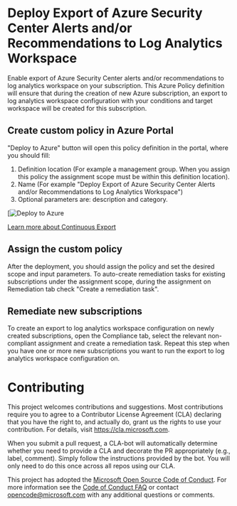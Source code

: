 # Deploy Export of Azure Security Center Alerts and/or Recommendations to Log Analytics Workspace

Enable export of Azure Security Center alerts and/or recommendations to log analytics workspace on your subscription.
This Azure Policy definition will ensure that during the creation of new Azure subscription, an export to log analytics workspace configuration with your conditions and target workspace will be created for this subscription.

## Create custom policy in Azure Portal

"Deploy to Azure" button will open this policy definition in the portal, where you should fill:
1) Definition location (For example a management group. When you assign this policy the assignment scope must be within this definition location).
2) Name (For example "Deploy Export of Azure Security Center Alerts and/or Recommendations to Log Analytics Workspace")
3) Optional parameters are: description and category.

[![Deploy to Azure](https://portal.azure.com/#blade/Microsoft_Azure_Policy/CreatePolicyDefinitionBlade/uri/https%3A%2F%2Fraw.githubusercontent.com%2FAzure%2FAzure-Security-Center%2Fmaster%2FContinuous%2520export%252FConfigure%2520Continuous%2520Export%2520in%2520scale%2520via%2520policy%252FExport%2520to%2520Log%2520Analytics%2520Workspace%2520Policy%252FExportASCAlertsAndRecommendationsToLogAnalyticsWorkspacePolicy.json)

[Learn more about Continuous Export](https://docs.microsoft.com/en-us/azure/security-center/continuous-export)

## Assign the custom policy

After the deployment, you should assign the policy and set the desired scope and input parameters.
To auto-create remediation tasks for existing subscriptions under the assignment scope, during the assignment on Remediation tab check "Create a remediation task".

## Remediate new subscriptions

To create an export to log analytics workspace configuration on newly created subscriptions, open the Compliance tab, select the relevant non-compliant assignment and create a remediation task. Repeat this step when you have one or more new subscriptions you want to run the export to log analytics workspace configuration on.

# Contributing

This project welcomes contributions and suggestions.  Most contributions require you to agree to a
Contributor License Agreement (CLA) declaring that you have the right to, and actually do, grant us
the rights to use your contribution. For details, visit https://cla.microsoft.com.

When you submit a pull request, a CLA-bot will automatically determine whether you need to provide
a CLA and decorate the PR appropriately (e.g., label, comment). Simply follow the instructions
provided by the bot. You will only need to do this once across all repos using our CLA.

This project has adopted the [Microsoft Open Source Code of Conduct](https://opensource.microsoft.com/codeofconduct/).
For more information see the [Code of Conduct FAQ](https://opensource.microsoft.com/codeofconduct/faq/) or
contact [opencode@microsoft.com](mailto:opencode@microsoft.com) with any additional questions or comments.
